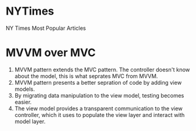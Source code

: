 # NYTimes
NY Times Most Popular Articles

# MVVM over MVC
  1. MVVM pattern extends the MVC pattern. The controller doesn't know about the model, this is what seprates MVC from MVVM.
  2. MVVM pattern presents a better sepration of code by adding view models.
  3. By migrating data manipulation to the view model, testing becomes easier.
  4. The view model provides a transparent communication to the view controller, which it uses to populate the view layer and interact with model layer.
